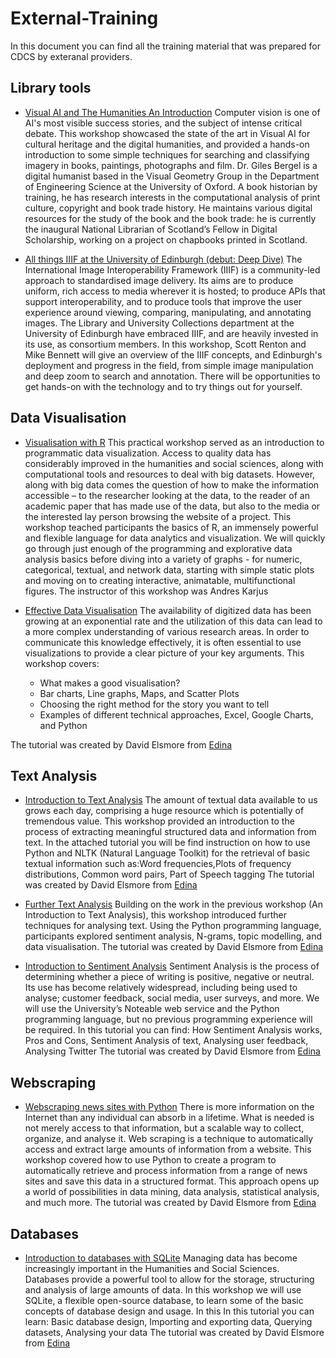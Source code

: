 # External-Training

In this document you can find all the training material that was prepared for CDCS by exteranal providers.


## Library tools
- [Visual AI and The Humanities An Introduction](https://tinyurl.com/EdinburghVAI)
Computer vision is one of AI's most visible success stories, and the subject of intense critical debate. This workshop showcased the state of the art in Visual AI for cultural heritage and the digital humanities, and provided a hands-on introduction to some simple techniques for searching and classifying imagery in books, paintings, photographs and film. 
Dr. Giles Bergel is a digital humanist based in the Visual Geometry Group in the Department of Engineering Science at the University of Oxford. A book historian by training, he has research interests in the computational analysis of print culture, copyright and book trade history. He maintains various digital resources for the study of the book and the book trade: he is currently the inaugural National Librarian of Scotland’s Fellow in Digital Scholarship, working on a project on chapbooks printed in Scotland.  

- [All things IIIF at the University of Edinburgh (debut: Deep Dive)](https://uoe-iiif.github.io/iiif/workshop)
The International Image Interoperability Framework (IIIF) is a community-led approach to standardised image delivery. Its aims are to produce uniform, rich access to media wherever it is hosted; to produce APIs that support interoperability, and to produce tools that improve the user experience around viewing, comparing, manipulating, and annotating images. 
The Library and University Collections department at the University of Edinburgh have embraced IIIF, and are heavily invested in its use, as consortium members. In this workshop, Scott Renton and Mike Bennett will give an overview of the IIIF concepts, and Edinburgh's deployment and progress in the field, from simple image manipulation and deep zoom to search and annotation. There will be opportunities to get hands-on with the technology and to try things out for yourself.  


## Data Visualisation
- [Visualisation with R](https://andreskarjus.github.io/artofthefigure/cdcs2020/) 
This practical workshop served as an introduction to programmatic data visualization. Access to quality data has considerably improved in the humanities and social sciences, along with computational tools and resources to deal with big datasets. However, along with big data comes the question of how to make the information accessible – to the researcher looking at the data, to the reader of an academic paper that has made use of the data, but also to the media or the interested lay person browsing the website of a project.
This workshop teached participants the basics of R, an immensely powerful and flexible language for data analytics and visualization. We will quickly go through just enough of the programming and explorative data analysis basics before diving into a variety of graphs - for numeric, categorical, textual, and network data, starting with simple static plots and moving on to creating interactive, animatable, multifunctional figures. 
The instructor of this workshop was Andres Karjus

- [Effective Data Visualisation](https://digital-exploits.edina.ac.uk/visualize/) The availability of digitized data has been growing at an exponential rate and the utilization of this data can lead to a more complex understanding of various research areas. In order to communicate this knowledge effectively, it is often essential to use visualizations to provide a clear picture of your key arguments. This workshop covers: 
   - What makes a good visualisation? 
   - Bar charts, Line graphs, Maps, and Scatter Plots 
   - Choosing the right method for the story you want to tell 
   - Examples of different technical approaches, Excel, Google Charts, and Python 
   
 The tutorial was created by David Elsmore from [Edina](https://edina.ac.uk/)

 

## Text Analysis
- [Introduction to Text Analysis](https://learn.edina.ac.uk/intro-ta/)
The amount of textual data available to us grows each day, comprising a huge resource which is potentially of tremendous value. This workshop provided an introduction to the process of extracting meaningful structured data and information from text. 
In the attached tutorial you will be find instruction on how to use Python and NLTK (Natural Language Toolkit) for the retrieval of basic textual information such as:Word frequencies,Plots of frequency distributions, Common word pairs, Part of Speech tagging 
The tutorial was created by David Elsmore from [Edina](https://edina.ac.uk/)

- [Further Text Analysis](https://learn.edina.ac.uk/inter-ta/)
Building on the work in the previous workshop (An Introduction to Text Analysis), this workshop introduced further techniques for analysing text. Using the Python programming language, participants explored sentiment analysis, N-grams, topic modelling, and data visualisation. 
The tutorial was created by David Elsmore from [Edina](https://edina.ac.uk/)

- [Introduction to Sentiment Analysis](https://learn.edina.ac.uk/sentiment/)
Sentiment Analysis is the process of determining whether a piece of writing is positive, negative or neutral. Its use has become relatively widespread, including being used to analyse; customer feedback, social media, user surveys, and more. We will use the University’s Noteable web service and the Python programming language, but no previous programming experience will be required.
In this tutorial you can find: How Sentiment Analysis works, Pros and Cons, Sentiment Analysis of text, Analysing user feedback, Analysing Twitter 
The tutorial was created by David Elsmore from [Edina](https://edina.ac.uk/)


## Webscraping 
- [Webscraping news sites with Python](https://learn.edina.ac.uk/webscraping/) 
There is more information on the Internet than any individual can absorb in a lifetime. What is needed is not merely access to that information, but a scalable way to collect, organize, and analyse it.
Web scraping is a technique to automatically access and extract large amounts of information from a website.
This workshop covered how to use Python to create a program to automatically retrieve and process information from a range of news sites and save this data in a structured format. This approach opens up a world of possibilities in data mining, data analysis, statistical analysis, and much more.
The tutorial was created by David Elsmore from [Edina](https://edina.ac.uk/)


## Databases
- [Introduction to databases with SQLite](https://digital-exploits.edina.ac.uk/intro-db)
Managing data has become increasingly important in the Humanities and Social Sciences. Databases provide a powerful tool to allow for the storage, structuring and analysis of large amounts of data. In this workshop we will use SQLite, a flexible open-source database, to learn some of the basic concepts of database design and usage.
In this In this tutorial you can learn: Basic database design, Importing and exporting data, Querying datasets, Analysing your data 
The tutorial was created by David Elsmore from [Edina](https://edina.ac.uk/)
